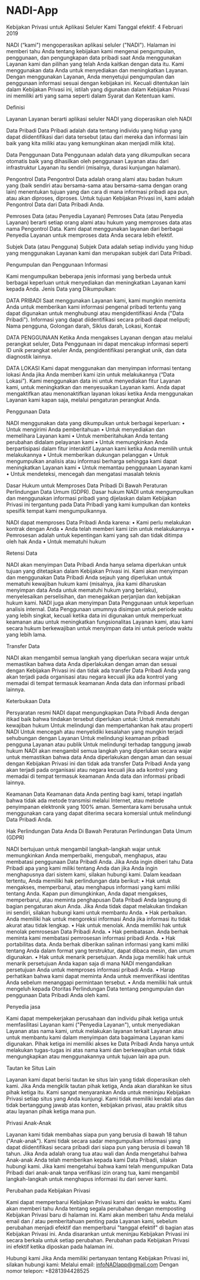 # NADI-App
Kebijakan Privasi untuk Aplikasi Seluler Kami
Tanggal efektif: 4 Februari 2019

NADI (“kami") mengoperasikan aplikasi seluler ("NADI").
Halaman ini memberi tahu Anda tentang kebijakan kami mengenai pengumpulan, penggunaan, dan pengungkapan data pribadi saat Anda menggunakan Layanan kami dan pilihan yang telah Anda kaitkan dengan data itu.
Kami menggunakan data Anda untuk menyediakan dan meningkatkan Layanan. Dengan menggunakan Layanan, Anda menyetujui pengumpulan dan penggunaan informasi sesuai dengan kebijakan ini. Kecuali ditentukan lain dalam Kebijakan Privasi ini, istilah yang digunakan dalam Kebijakan Privasi ini memiliki arti yang sama seperti dalam Syarat dan Ketentuan kami.

Definisi

Layanan 
Layanan berarti aplikasi seluler NADI yang dioperasikan oleh NADI

Data Pribadi
Data Pribadi adalah data tentang individu yang hidup yang dapat diidentifikasi dari data tersebut (atau dari mereka dan informasi lain baik yang kita miliki atau yang kemungkinan akan menjadi milik kita).

Data Penggunaan 
Data Penggunaan adalah data yang dikumpulkan secara otomatis baik yang dihasilkan oleh penggunaan Layanan atau dari infrastruktur Layanan itu sendiri (misalnya, durasi kunjungan halaman).

Pengontrol Data 
Pengontrol Data adalah orang alami atau badan hukum yang (baik sendiri atau bersama-sama atau bersama-sama dengan orang lain) menentukan tujuan yang dan cara di mana informasi pribadi apa pun, atau akan diproses, diproses. Untuk tujuan Kebijakan Privasi ini, kami adalah Pengontrol Data dari Data Pribadi Anda.

Pemroses Data (atau Penyedia Layanan) 
Pemroses Data (atau Penyedia Layanan) berarti setiap orang alami atau hukum yang memproses data atas nama Pengontrol Data. Kami dapat menggunakan layanan dari berbagai Penyedia Layanan untuk memproses data Anda secara lebih efektif.

Subjek Data (atau Pengguna) 
Subjek Data adalah setiap individu yang hidup yang menggunakan Layanan kami dan merupakan subjek dari Data Pribadi.

Pengumpulan dan Penggunaan Informasi

Kami mengumpulkan beberapa jenis informasi yang berbeda untuk berbagai keperluan untuk menyediakan dan meningkatkan Layanan kami kepada Anda.
Jenis Data yang Dikumpulkan:

DATA PRIBADI
Saat menggunakan Layanan kami, kami mungkin meminta Anda untuk memberikan kami informasi pengenal pribadi tertentu yang dapat digunakan untuk menghubungi atau mengidentifikasi Anda ("Data Pribadi"). Informasi yang dapat diidentifikasi secara pribadi dapat meliputi; Nama pengguna, Golongan darah, Siklus darah, Lokasi, Kontak 

DATA PENGGUNAAN
Ketika Anda mengakses Layanan dengan atau melalui perangkat seluler, Data Penggunaan ini dapat mencakup informasi seperti ID unik perangkat seluler Anda, pengidentifikasi perangkat unik, dan data diagnostik lainnya.

DATA LOKASI
Kami dapat menggunakan dan menyimpan informasi tentang lokasi Anda jika Anda memberi kami izin untuk melakukannya (“Data Lokasi”). Kami menggunakan data ini untuk menyediakan fitur Layanan kami, untuk meningkatkan dan menyesuaikan Layanan kami.
Anda dapat mengaktifkan atau menonaktifkan layanan lokasi ketika Anda menggunakan Layanan kami kapan saja, melalui pengaturan perangkat Anda.

Penggunaan Data

NADI menggunakan data yang dikumpulkan untuk berbagai keperluan:
	•	Untuk mengirimi Anda pemberitahuan
	•	Untuk menyediakan dan memelihara Layanan kami
	•	Untuk memberitahukan Anda tentang perubahan didalam pelayanan kami
	•	Untuk memungkinkan Anda berpartisipasi dalam fitur interaktif Layanan kami ketika Anda memilih untuk melakukannya
	•	Untuk memberikan dukungan pelanggan
	•	Untuk mengumpulkan analisis atau informasi berharga sehingga kami dapat meningkatkan Layanan kami
	•	Untuk memantau penggunaan Layanan kami
	•	Untuk mendeteksi, mencegah dan mengatasi masalah teknis

Dasar Hukum untuk Memproses Data Pribadi Di Bawah Peraturan Perlindungan Data Umum (GDPR). Dasar hukum NADI untuk mengumpulkan dan menggunakan informasi pribadi yang dijelaskan dalam Kebijakan Privasi ini tergantung pada Data Pribadi yang kami kumpulkan dan konteks spesifik tempat kami mengumpulkannya.

NADI dapat memproses Data Pribadi Anda karena:
	•	Kami perlu melakukan kontrak dengan Anda
	•	Anda telah memberi kami izin untuk melakukannya
	•	Pemrosesan adalah untuk kepentingan kami yang sah dan tidak ditimpa oleh hak Anda
	•	Untuk mematuhi hukum

Retensi Data

NADI akan menyimpan Data Pribadi Anda hanya selama diperlukan untuk tujuan yang ditetapkan dalam Kebijakan Privasi ini. Kami akan menyimpan dan menggunakan Data Pribadi Anda sejauh yang diperlukan untuk mematuhi kewajiban hukum kami (misalnya, jika kami diharuskan menyimpan data Anda untuk mematuhi hukum yang berlaku), menyelesaikan perselisihan, dan menegakkan perjanjian dan kebijakan hukum kami.
NADI juga akan menyimpan Data Penggunaan untuk keperluan analisis internal. Data Penggunaan umumnya disimpan untuk periode waktu yang lebih singkat, kecuali ketika data ini digunakan untuk memperkuat keamanan atau untuk meningkatkan fungsionalitas Layanan kami, atau kami secara hukum berkewajiban untuk menyimpan data ini untuk periode waktu yang lebih lama.

Transfer Data

NADI akan mengambil semua langkah yang diperlukan secara wajar untuk memastikan bahwa data Anda diperlakukan dengan aman dan sesuai dengan Kebijakan Privasi ini dan tidak ada transfer Data Pribadi Anda yang akan terjadi pada organisasi atau negara kecuali jika ada kontrol yang memadai di tempat termasuk keamanan Anda data dan informasi pribadi lainnya.

Keterbukaan Data

Persyaratan resmi
NADI dapat mengungkapkan Data Pribadi Anda dengan itikad baik bahwa tindakan tersebut diperlukan untuk:
Untuk mematuhi kewajiban hukum
Untuk melindungi dan mempertahankan hak atau properti NADI
Untuk mencegah atau menyelidiki kesalahan yang mungkin terjadi sehubungan dengan Layanan
Untuk melindungi keamanan pribadi pengguna Layanan atau publik
Untuk melindungi terhadap tanggung jawab hukum
NADI akan mengambil semua langkah yang diperlukan secara wajar untuk memastikan bahwa data Anda diperlakukan dengan aman dan sesuai dengan Kebijakan Privasi ini dan tidak ada transfer Data Pribadi Anda yang akan terjadi pada organisasi atau negara kecuali jika ada kontrol yang memadai di tempat termasuk keamanan Anda data dan informasi pribadi lainnya.

Keamanan Data
Keamanan data Anda penting bagi kami, tetapi ingatlah bahwa tidak ada metode transmisi melalui Internet, atau metode penyimpanan elektronik yang 100% aman. Sementara kami berusaha untuk menggunakan cara yang dapat diterima secara komersial untuk melindungi Data Pribadi Anda.

Hak Perlindungan Data Anda Di Bawah Peraturan Perlindungan Data Umum (GDPR)

NADI bertujuan untuk mengambil langkah-langkah wajar untuk memungkinkan Anda memperbaiki, mengubah, menghapus, atau membatasi penggunaan Data Pribadi Anda.
Jika Anda ingin diberi tahu Data Pribadi apa yang kami miliki tentang Anda dan jika Anda ingin menghapusnya dari sistem kami, silakan hubungi kami.
Dalam keadaan tertentu, Anda memiliki hak perlindungan data berikut:
	•	Hak untuk mengakses, memperbarui, atau menghapus informasi yang kami miliki tentang Anda. Kapan pun dimungkinkan, Anda dapat mengakses, memperbarui, atau meminta penghapusan Data Pribadi Anda langsung di bagian pengaturan akun Anda. Jika Anda tidak dapat melakukan tindakan ini sendiri, silakan hubungi kami untuk membantu Anda.
	•	Hak perbaikan. Anda memiliki hak untuk mengoreksi informasi Anda jika informasi itu tidak akurat atau tidak lengkap.
	•	Hak untuk menolak. Anda memiliki hak untuk menolak pemrosesan Data Pribadi Anda.
	•	Hak pembatasan. Anda berhak meminta kami membatasi pemrosesan informasi pribadi Anda.
	•	Hak portabilitas data. Anda berhak diberikan salinan informasi yang kami miliki tentang Anda dalam format yang terstruktur, dapat dibaca mesin, dan umum digunakan.
	•	Hak untuk menarik persetujuan. Anda juga memiliki hak untuk menarik persetujuan Anda kapan saja di mana NADI mengandalkan persetujuan Anda untuk memproses informasi pribadi Anda.
	•	Harap perhatikan bahwa kami dapat meminta Anda untuk memverifikasi identitas Anda sebelum menanggapi permintaan tersebut.
	•	Anda memiliki hak untuk mengeluh kepada Otoritas Perlindungan Data tentang pengumpulan dan penggunaan Data Pribadi Anda oleh kami.

Penyedia jasa

Kami dapat mempekerjakan perusahaan dan individu pihak ketiga untuk memfasilitasi Layanan kami ("Penyedia Layanan"), untuk menyediakan Layanan atas nama kami, untuk melakukan layanan terkait Layanan atau untuk membantu kami dalam menyimpan data bagaimana Layanan kami digunakan.
Pihak ketiga ini memiliki akses ke Data Pribadi Anda hanya untuk melakukan tugas-tugas ini atas nama kami dan berkewajiban untuk tidak mengungkapkan atau menggunakannya untuk tujuan lain apa pun.

Tautan ke Situs Lain

Layanan kami dapat berisi tautan ke situs lain yang tidak dioperasikan oleh kami. Jika Anda mengklik tautan pihak ketiga, Anda akan diarahkan ke situs pihak ketiga itu. Kami sangat menyarankan Anda untuk meninjau Kebijakan Privasi setiap situs yang Anda kunjungi.
Kami tidak memiliki kendali atas dan tidak bertanggung jawab atas konten, kebijakan privasi, atau praktik situs atau layanan pihak ketiga mana pun.

Privasi Anak-Anak

Layanan kami tidak membahas siapa pun yang berusia di bawah 18 tahun ("Anak-anak").
Kami tidak secara sadar mengumpulkan informasi yang dapat diidentifikasi secara pribadi dari siapa pun yang berusia di bawah 18 tahun. Jika Anda adalah orang tua atau wali dan Anda mengetahui bahwa Anak-anak Anda telah memberikan kepada kami Data Pribadi, silakan hubungi kami. Jika kami mengetahui bahwa kami telah mengumpulkan Data Pribadi dari anak-anak tanpa verifikasi izin orang tua, kami mengambil langkah-langkah untuk menghapus informasi itu dari server kami.

Perubahan pada Kebijakan Privasi

Kami dapat memperbarui Kebijakan Privasi kami dari waktu ke waktu. Kami akan memberi tahu Anda tentang segala perubahan dengan memposting Kebijakan Privasi baru di halaman ini.
Kami akan memberi tahu Anda melalui email dan / atau pemberitahuan penting pada Layanan kami, sebelum perubahan menjadi efektif dan memperbarui "tanggal efektif" di bagian atas Kebijakan Privasi ini.
Anda disarankan untuk meninjau Kebijakan Privasi ini secara berkala untuk setiap perubahan. Perubahan pada Kebijakan Privasi ini efektif ketika diposkan pada halaman ini.

Hubungi kami
Jika Anda memiliki pertanyaan tentang Kebijakan Privasi ini, silakan hubungi kami:
Melalui email: infoNADIapp@gmail.com
Dengan nomor telepon: +8281394428525

